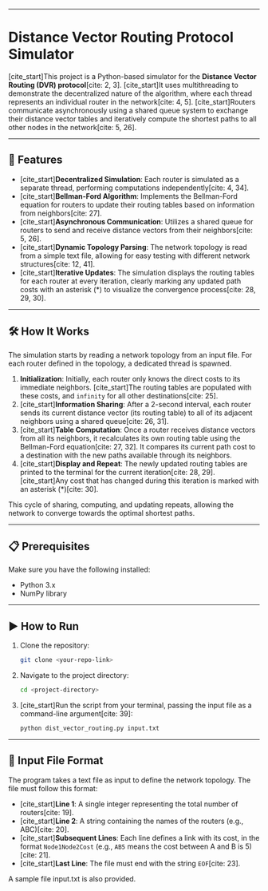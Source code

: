 
-----

# Distance Vector Routing Protocol Simulator

[cite\_start]This project is a Python-based simulator for the **Distance Vector Routing (DVR) protocol**[cite: 2, 3]. [cite\_start]It uses multithreading to demonstrate the decentralized nature of the algorithm, where each thread represents an individual router in the network[cite: 4, 5]. [cite\_start]Routers communicate asynchronously using a shared queue system to exchange their distance vector tables and iteratively compute the shortest paths to all other nodes in the network[cite: 5, 26].

-----

## 🚀 Features

  * [cite\_start]**Decentralized Simulation**: Each router is simulated as a separate thread, performing computations independently[cite: 4, 34].
  * [cite\_start]**Bellman-Ford Algorithm**: Implements the Bellman-Ford equation for routers to update their routing tables based on information from neighbors[cite: 27].
  * [cite\_start]**Asynchronous Communication**: Utilizes a shared queue for routers to send and receive distance vectors from their neighbors[cite: 5, 26].
  * [cite\_start]**Dynamic Topology Parsing**: The network topology is read from a simple text file, allowing for easy testing with different network structures[cite: 12, 41].
  * [cite\_start]**Iterative Updates**: The simulation displays the routing tables for each router at every iteration, clearly marking any updated path costs with an asterisk (\*) to visualize the convergence process[cite: 28, 29, 30].

-----

## 🛠️ How It Works

The simulation starts by reading a network topology from an input file. For each router defined in the topology, a dedicated thread is spawned.

1.  **Initialization**: Initially, each router only knows the direct costs to its immediate neighbors. [cite\_start]The routing tables are populated with these costs, and `infinity` for all other destinations[cite: 25].
2.  [cite\_start]**Information Sharing**: After a 2-second interval, each router sends its current distance vector (its routing table) to all of its adjacent neighbors using a shared queue[cite: 26, 31].
3.  [cite\_start]**Table Computation**: Once a router receives distance vectors from all its neighbors, it recalculates its own routing table using the Bellman-Ford equation[cite: 27, 32]. It compares its current path cost to a destination with the new paths available through its neighbors.
4.  [cite\_start]**Display and Repeat**: The newly updated routing tables are printed to the terminal for the current iteration[cite: 28, 29]. [cite\_start]Any cost that has changed during this iteration is marked with an asterisk (\*)[cite: 30].

This cycle of sharing, computing, and updating repeats, allowing the network to converge towards the optimal shortest paths.

-----

## 📋 Prerequisites

Make sure you have the following installed:

  * Python 3.x
  * NumPy library

-----

## ▶️ How to Run

1.  Clone the repository:
    ```bash
    git clone <your-repo-link>
    ```
2.  Navigate to the project directory:
    ```bash
    cd <project-directory>
    ```
3.  [cite\_start]Run the script from your terminal, passing the input file as a command-line argument[cite: 39]:
    ```bash
    python dist_vector_routing.py input.txt
    ```

-----

## 📄 Input File Format

The program takes a text file as input to define the network topology. The file must follow this format:

  * [cite\_start]**Line 1**: A single integer representing the total number of routers[cite: 19].
  * [cite\_start]**Line 2**: A string containing the names of the routers (e.g., ABC)[cite: 20].
  * [cite\_start]**Subsequent Lines**: Each line defines a link with its cost, in the format `Node1Node2Cost` (e.g., `AB5` means the cost between A and B is 5)[cite: 21].
  * [cite\_start]**Last Line**: The file must end with the string `EOF`[cite: 23].

A sample file input.txt is also provided.
